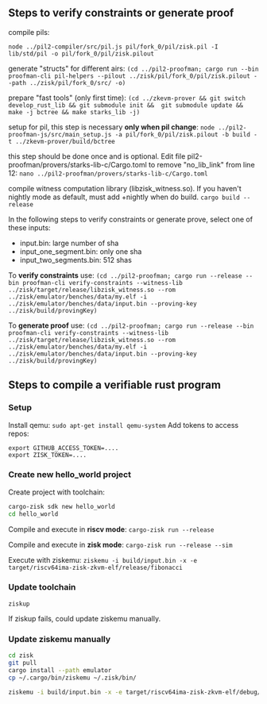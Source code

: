 ## Steps to verify constraints or generate proof 

compile pils:
```
node ../pil2-compiler/src/pil.js pil/fork_0/pil/zisk.pil -I lib/std/pil -o pil/fork_0/pil/zisk.pilout
```

generate "structs" for different airs:
`(cd ../pil2-proofman; cargo run --bin proofman-cli pil-helpers --pilout ../zisk/pil/fork_0/pil/zisk.pilout --path ../zisk/pil/fork_0/src/ -o)`

prepare "fast tools" (only first time):
`(cd ../zkevm-prover && git switch develop_rust_lib && git submodule init &&  git submodule update && make -j bctree && make starks_lib -j)`

setup for pil, this step is necessary **only when pil change**:
`node ../pil2-proofman-js/src/main_setup.js -a pil/fork_0/pil/zisk.pilout -b build -t ../zkevm-prover/build/bctree`

this step should be done once and is optional. Edit file pil2-proofman/provers/starks-lib-c/Cargo.toml to remove "no_lib_link" from line 12:
`nano ../pil2-proofman/provers/starks-lib-c/Cargo.toml`

compile witness computation library (libzisk_witness.so). If you haven't nightly mode as default, must add +nightly when do build.
`cargo build --release`

In the following steps to verify constraints or generate prove, select one of these inputs:
- input.bin: large number of sha
- input_one_segment.bin: only one sha
- input_two_segments.bin: 512 shas

To **verify constraints** use: 
`(cd ../pil2-proofman; cargo run --release --bin proofman-cli verify-constraints --witness-lib ../zisk/target/release/libzisk_witness.so --rom ../zisk/emulator/benches/data/my.elf -i ../zisk/emulator/benches/data/input.bin --proving-key ../zisk/build/provingKey)`

To **generate proof** use: 
`(cd ../pil2-proofman; cargo run --release --bin proofman-cli verify-constraints --witness-lib ../zisk/target/release/libzisk_witness.so --rom ../zisk/emulator/benches/data/my.elf -i ../zisk/emulator/benches/data/input.bin --proving-key ../zisk/build/provingKey)`

## Steps to compile a verifiable rust program

### Setup
Install qemu:
`sudo apt-get install qemu-system`
Add tokens to access repos:
```
export GITHUB_ACCESS_TOKEN=....
export ZISK_TOKEN=....
```
### Create new hello_world project
Create project with toolchain:
```bash
cargo-zisk sdk new hello_world
cd hello_world
```

Compile and execute in **riscv mode**:
`cargo-zisk run --release`

Compile and execute in **zisk mode**:
`cargo-zisk run --release --sim`

Execute with ziskemu:
`ziskemu -i build/input.bin -x -e target/riscv64ima-zisk-zkvm-elf/release/fibonacci`

### Update toolchain
```
ziskup
```
If ziskup fails, could update ziskemu manually.

### Update ziskemu manually
```bash
cd zisk
git pull
cargo install --path emulator
cp ~/.cargo/bin/ziskemu ~/.zisk/bin/
```

```bash
ziskemu -i build/input.bin -x -e target/riscv64ima-zisk-zkvm-elf/debug/fibonacci
```
